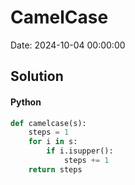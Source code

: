 # CamelCase

Date: 2024-10-04 00:00:00

## Solution

#### Python
```python
def camelcase(s):
    steps = 1
    for i in s:
        if i.isupper():
            steps += 1
    return steps
 ```